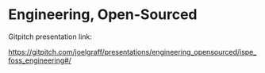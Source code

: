 # Engineering, Open-Sourced

Gitpitch presentation link:

https://gitpitch.com/joelgraff/presentations/engineering_opensourced/ispe_foss_engineering#/
